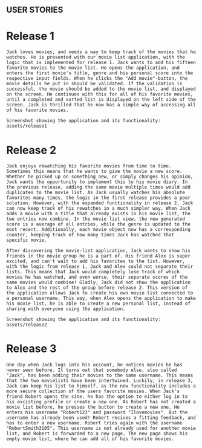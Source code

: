 ## USER STORIES

# Release 1
    Jack loves movies, and needs a way to keep track of the movies that he watches. He is presented with our movie list application, with the logic that is implemented for release 1. Jack wants to add his fifteen favorite movies to the movie list. He opens the application, and enters the first movie's title, genre and his personal score into the respective input fields. When he clicks the "Add movie"-button, the movie details he put in should be validated. If the validation is successful, the movie should be added to the movie list, and displayed on the screen. He continues with this for all of his favorite movies, until a completed and sorted list is displayed on the left side of the screen. Jack is thrilled that he now has a simple way of accessing all of his favorite movies.

    Screenshot showing the application and its functionality: assets/release1

# Release 2

    Jack enjoys rewatching his favorite movies from time to time. Sometimes this means that he wants to give the movie a new score. Whether he picked up on something new, or simply changes his opinion, Jack wants the opportunity to implement this to his movie diary. In the previous release, adding the same movie multiple times would add duplicates to the movie list. As Jack usually watches his absolute favorites many times, the logic in the first release provides a poor solution. However, with the expanded functionality in release 2, Jack can now keep track of his rewatches in a much simpler way. When Jack adds a movie with a title that already exists in his movie list, the two entries now combine. In the movie list view, the new generated score is a average of all entries, while the genre is updated to the most recent. Additionally, each movie object now has a corresponding counter, keeping track of how many times Jack has watched that specific movie.

    After discovering the movie-list application, Jack wants to show his friends in the movie group he is a part of. His friend Alex is super excited, and can't wait to add his favorites to the list. However, with the logic from release 1, Jack and Alex could not separate their lists. This means that Jack would completely lose track of which movies he has watched, and even worse, their separate scores of the same movies would combine! Gladly, Jack did not show the application to Alex and the rest of the group before release 2. This version of the application allows Jack to create his own movie list connected to a personal username. This way, when Alex opens the application to make his movie list, he is able to create a new personal list, instead of sharing with everyone using the application. 

    Screenshot showing the application and its functionality: assets/release2

# Release 3

    One day when Jack logs into his account, he notices movies he has never seen before. It turns out that somebody else, also called "Jack", has been adding their movies to the same username. This means that the two movielists have been intertwined. Luckily, in release 3, Jack can keep his list to himself, as the new functionality includes a more secure collection of the users favorite movies. When Jack's friend Robert opens the site, he has the option to either log in to his excisting profile or create a new one. As Robert has not created a movie list before, he presses the button to create a new one. He enters his username "Robert123" and password "Ilovemovies". But the username has already been used! Robert recives a fitting feedback, and has to enter a new username. Robert tries again with the username "RobertSmith3105". This username is not already used for another movie list, and Robert is forwarded to a new page. The new page shows his empty movie list, where he can add all of his favorite movies.